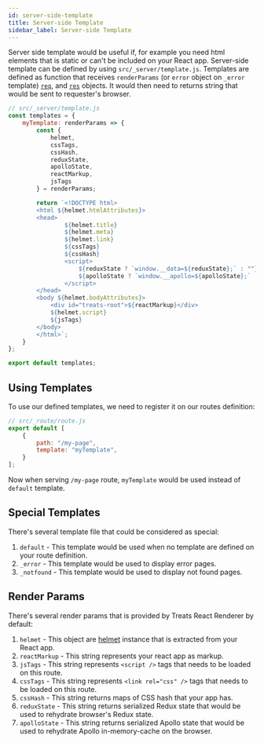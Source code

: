 ```yaml
---
id: server-side-template
title: Server-side Template
sidebar_label: Server-side Template
---
```


Server side template would be useful if, for example you need html elements that is static or can't be included on your React app. Server-side template can be defined by using `src/_server/template.js`. Templates are defined as function that receives `renderParams` (or `error` object on `_error` template) [`req`][express-req-website], and [`res`][express-res-website] objects. It would then need to returns string that would be sent to requester's browser.

```js
// src/_server/template.js
const templates = {
    myTemplate: renderParams => {
        const {
            helmet,
            cssTags,
            cssHash,
            reduxState,
            apolloState,
            reactMarkup,
            jsTags
        } = renderParams;

        return `<!DOCTYPE html>
        <html ${helmet.htmlAttributes}>
        <head>
                ${helmet.title}
                ${helmet.meta}
                ${helmet.link}
                ${cssTags}
                ${cssHash}
                <script>
                    ${reduxState ? `window.__data=${reduxState};` : ""}
                    ${apolloState ? `window.__apollo=${apolloState};` : ""} 
                </script>
        </head>
        <body ${helmet.bodyAttributes}>
            <div id="treats-root">${reactMarkup}</div>
            ${helmet.script}
            ${jsTags}
        </body>
        </html>`;
    }
};

export default templates;
```

## Using Templates
To use our defined templates, we need to register it on our routes definition:
```js
// src/_route/route.js
export default [
    {
        path: "/my-page",
        template: "myTemplate",  
    }
];
```

Now when serving `/my-page` route, `myTemplate` would be used instead of `default` template.

## Special Templates
There's several template file that could be considered as special:
1. `default` - This template would be used when no template are defined on your route definition.
2. `_error` - This template would be used to display error pages.
3. `_notfound` - This template would be used to display not found pages.

## Render Params
There's several render params that is provided by Treats React Renderer by default:
1. `helmet` - This object are [helmet][helmet-website] instance that is extracted from your React app.
2. `reactMarkup` - This string represents your react app as markup.
3. `jsTags` -  This string represents `<script />` tags that needs to be loaded on this route.
4. `cssTags` -  This string represents `<link rel="css" />` tags that needs to be loaded on this route.
5. `cssHash` -  This string returns maps of CSS hash that your app has. 
6. `reduxState` - This string returns serialized Redux state that would be used to rehydrate browser's Redux state.
7. `apolloState` - This string returns serialized Apollo state that would be used to rehydrate Apollo in-memory-cache on the browser.


[helmet-website]: https://github.com/nfl/react-helmet
[express-req-website]: https://expressjs.com/en/api.html#req
[express-res-website]: https://expressjs.com/en/api.html#res
